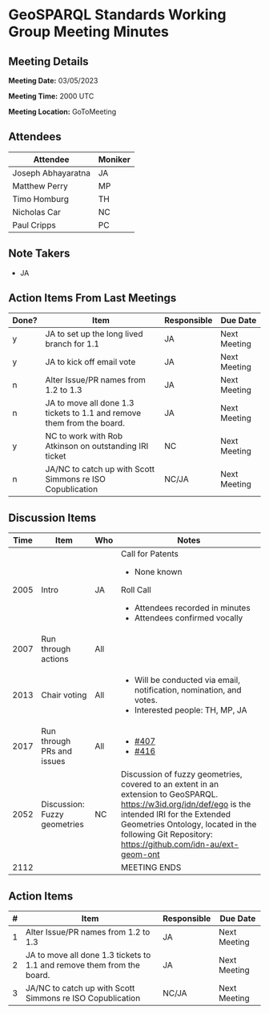 # GeoSPARQL Standards Working Group Meeting Minutes
## Meeting Details
**Meeting Date:** 03/05/2023

**Meeting Time:** 2000 UTC

**Meeting Location:** GoToMeeting  

## Attendees
Attendee | Moniker |
---- | ---- |
Joseph Abhayaratna | JA |
Matthew Perry | MP |
Timo Homburg | TH |
Nicholas Car | NC |
Paul Cripps | PC |


## Note Takers
- JA

## Action Items From Last Meetings
Done? | Item | Responsible | Due Date |
---- | ---- | ---- | --- |
y | JA to set up the long lived branch for 1.1 | JA | Next Meeting |
y | JA to kick off email vote | JA | Next Meeting |
n | Alter Issue/PR names from 1.2 to 1.3 | JA | Next Meeting |
n | JA to move all done 1.3 tickets to 1.1 and remove them from the board. | JA | Next Meeting |
y | NC to work with Rob Atkinson on outstanding IRI ticket | NC | Next Meeting |
n | JA/NC to catch up with Scott Simmons re ISO Copublication | NC/JA | Next Meeting |

## Discussion Items
Time | Item | Who | Notes |
---- | ---- | ---- | ---- |
2005 | Intro | JA | Call for Patents<ul><li>None known</li></ul>Roll Call<ul><li>Attendees recorded in minutes</li><li>Attendees confirmed vocally</li></ul> |
2007 | Run through actions | All | |
2013 | Chair voting | All | <ul><li>Will be conducted via email, notification, nomination, and votes.</li><li>Interested people: TH, MP, JA</li></ul> |
2017 | Run through PRs and issues | All | <ul><li>[#407](https://github.com/opengeospatial/ogc-geosparql/pull/407)</li><li>[#416](https://github.com/opengeospatial/ogc-geosparql/issues/416)</li></ul> |
2052 | Discussion: Fuzzy geometries | NC | Discussion of fuzzy geometries, covered to an extent in an extension to GeoSPARQL. https://w3id.org/idn/def/ego is the intended IRI for the Extended Geometries Ontology, located in the following Git Repository: https://github.com/idn-au/ext-geom-ont  |
2112 | | | MEETING ENDS |

## Action Items
\# | Item | Responsible | Due Date |
---- | ---- | ---- | ---- |
<span name="action_1">1</span> | Alter Issue/PR names from 1.2 to 1.3 | JA | Next Meeting |
<span name="action_2">2</span> | JA to move all done 1.3 tickets to 1.1 and remove them from the board. | JA | Next Meeting |
<span name="action_3">3</span> | JA/NC to catch up with Scott Simmons re ISO Copublication | NC/JA | Next Meeting |
